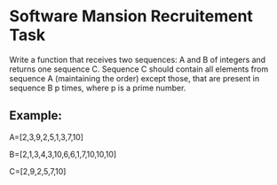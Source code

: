 # Software Mansion Recruitement Task

Write a function that receives two sequences:
A and B of integers and returns one sequence C.
Sequence C should contain all elements from sequence A
(maintaining the order) except those, that are present in sequence B p times, where p is a prime number.

## Example:
A=[2,3,9,2,5,1,3,7,10]

B=[2,1,3,4,3,10,6,6,1,7,10,10,10]

C=[2,9,2,5,7,10]
